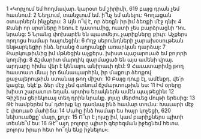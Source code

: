1 «Կորչում եմ հողմավար. կարօտ եմ շիրիմի,
619 բայց դրան չեմ հասնում:
2 Նեղւում, տանջւում եմ. ի՞նչ եմ անելու:
Գողացան օտարներն ինչքերս:
3 Այն ո՞վ է, որ ձեռքն իր իմ ձեռքի մէջ դնի:
4 Քանի որ սրտները հեռու է դատումից,
ուստի չես բարձրացնի Դու նրանց:
5 Նրանց փոխարէն են պատմելու չարիքները բիւր:
Աչքերս որդոցս համար հալուեցին:
6 Ողջ սերունդների չարախօսութեան ենթարկեցիր ինձ.
նրանց ծաղրանքի առարկան դարձայ:
7 Բարկութիւնից իմ մթնեցին աչքերս.
խիստ պաշարուած եմ բոլորի կողմից:
8 Ճշմարիտ մարդիկ զարմացած են այս ամենի վրայ.
արդարը հիմա վեր է կենալու անիրաւի դէմ:
9 Հաւատարիմը թող հաստատ մնայ իր ճանապարհին,
իր մաքուր ձեռքով քաջալերութիւն ստանայ թող միշտ:
10 Բայց դուք էլ, ամէնքդ, վե՛ր կացէք, եկէ՛ք.
ձեր մէջ չեմ գտնում ճշմարտութիւն ես:
11 Իմ օրերը խիստ շարաւոտ եղան.
սրտիս երակներն ամէն պայթեցին:
12 Գիշերս ցերեկուայ տեղ դրին նրանք.
լոյսը մերժուեց մութի երեսից:
13 Թէ համբերեմ ես՝ դժոխք կը դառնայ ինձ համար տունս:
Խաւարի մէջ է փռուած մահիճս:
14 Մահը ինձ համար ես հայր կոչեցի,
620 նեխուածքը՝ մայր, քոյր:
15 Ո՞ւր է յոյսը իմ, կամ բարիքներս պիտի տեսնե՞մ ես:
16 Թէ՞ այդ բոլորը պիտի գերեզման իջեցնեմ հետս.
բոլորս իրար հետ հո՞ղն ենք իջնելու»:

